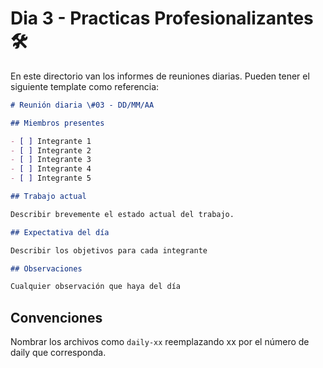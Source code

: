 # Dia 3 - Practicas Profesionalizantes 🛠️

En este directorio van los informes de reuniones diarias. Pueden tener el siguiente template como referencia:

```markdown
# Reunión diaria \#03 - DD/MM/AA

## Miembros presentes

- [ ] Integrante 1
- [ ] Integrante 2
- [ ] Integrante 3
- [ ] Integrante 4
- [ ] Integrante 5

## Trabajo actual

Describir brevemente el estado actual del trabajo.

## Expectativa del día

Describir los objetivos para cada integrante

## Observaciones

Cualquier observación que haya del día
```

## Convenciones

Nombrar los archivos como `daily-xx` reemplazando xx por el número de daily que corresponda.
